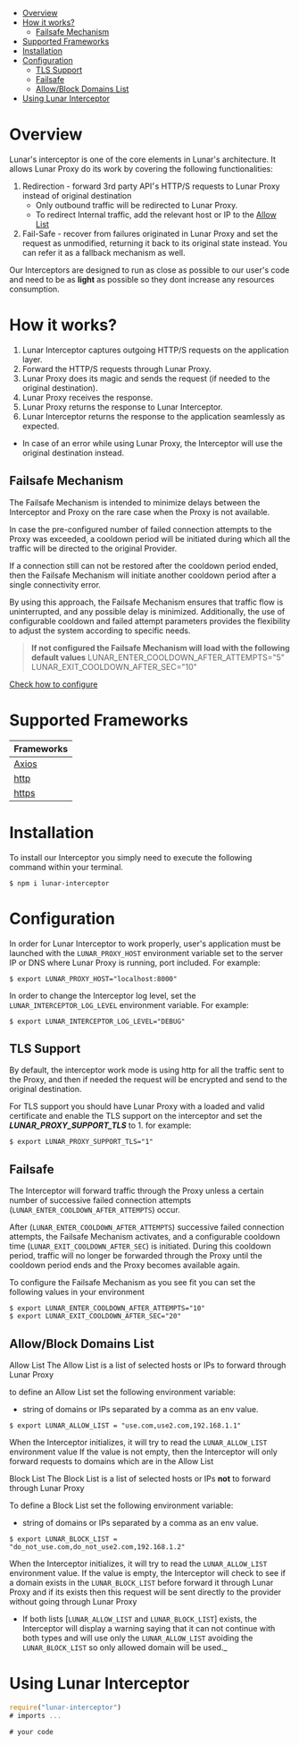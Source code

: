 - [Overview](#overview)
- [How it works?](#how-it-works)
  - [Failsafe Mechanism](#failsafe-mechanism)
- [Supported Frameworks](#supported-frameworks)
- [Installation](#installation)
- [Configuration](#configuration)
  - [TLS Support](#tls-support)
  - [Failsafe](#failsafe)
  - [Allow/Block Domains List](#allowblock-domains-list)
- [Using Lunar Interceptor](#using-lunar-interceptor)

# Overview

Lunar's interceptor is one of the core elements in Lunar's architecture.
It allows Lunar Proxy do its work by covering the following functionalities:

1. Redirection - forward 3rd party API׳s HTTP/S requests to Lunar Proxy instead of original destination
   - Only outbound traffic will be redirected to Lunar Proxy.
   - To redirect Internal traffic, add the relevant host or IP to the [Allow List](#allowblock-domains-list)
2. Fail-Safe - recover from failures originated in Lunar Proxy and set the request as unmodified, returning it back to its original state instead. You can refer it as a fallback mechanism as well.

Our Interceptors are designed to run as close as possible to our user's code and need to be as **light** as possible so they dont increase any resources consumption.

# How it works?

1.  Lunar Interceptor captures outgoing HTTP/S requests on the application layer.
2.  Forward the HTTP/S requests through Lunar Proxy.
3.  Lunar Proxy does its magic and sends the request (if needed to the original destination).
4.  Lunar Proxy receives the response.
5.  Lunar Proxy returns the response to Lunar Interceptor.
6.  Lunar Interceptor returns the response to the application seamlessly as expected.

- In case of an error while using Lunar Proxy, the Interceptor will use the original destination instead.
  
## Failsafe Mechanism

The Failsafe Mechanism is intended to minimize delays between the Interceptor and Proxy on the rare case when the Proxy is not available.

In case the pre-configured number of failed connection attempts to the Proxy was exceeded, a cooldown period will be initiated during which all the traffic will be directed to the original Provider.

If a connection still can not be restored after the cooldown period ended, then the Failsafe Mechanism will initiate another cooldown period after a single connectivity error.

By using this approach, the Failsafe Mechanism ensures that traffic flow is uninterrupted, and any possible delay is minimized. Additionally, the use of configurable cooldown and failed attempt parameters provides the flexibility to adjust the system according to specific needs.

> **If not configured the Failsafe Mechanism will load with the following default values**
> LUNAR_ENTER_COOLDOWN_AFTER_ATTEMPTS="5" <br>
> LUNAR_EXIT_COOLDOWN_AFTER_SEC="10"

[Check how to configure](#failsafe)

# Supported Frameworks

| Frameworks                                      |
| ------------------------------------------------|
| [Axios](https://www.npmjs.com/package/axios)    |
| [http](https://nodejs.org/api/http.html)        |
| [https](https://nodejs.org/api/https.html)      |

# Installation

To install our Interceptor you simply need to execute the following command within your terminal.

```shell
$ npm i lunar-interceptor
```

# Configuration

In order for Lunar Interceptor to work properly, user's application must be launched with the `LUNAR_PROXY_HOST` environment variable set to the server IP or DNS where Lunar Proxy is running, port included. For example:

```shell
$ export LUNAR_PROXY_HOST="localhost:8000"
```

In order to change the Interceptor log level, set the `LUNAR_INTERCEPTOR_LOG_LEVEL` environment variable. For example:

```shell
$ export LUNAR_INTERCEPTOR_LOG_LEVEL="DEBUG"
```

## TLS Support

By default, the interceptor work mode is using http for all the traffic sent to the Proxy, and then if needed the request will be encrypted and send to the original destination.

For TLS support you should have Lunar Proxy with a loaded and valid certificate and enable the TLS support on the interceptor and set the **_LUNAR_PROXY_SUPPORT_TLS_** to 1. for example:

```shell
$ export LUNAR_PROXY_SUPPORT_TLS="1"
```

## Failsafe

The Interceptor will forward traffic through the Proxy unless a certain number of successive failed connection attempts (`LUNAR_ENTER_COOLDOWN_AFTER_ATTEMPTS`) occur.

After (`LUNAR_ENTER_COOLDOWN_AFTER_ATTEMPTS`) successive failed connection attempts, the Failsafe Mechanism activates, and a configurable cooldown time (`LUNAR_EXIT_COOLDOWN_AFTER_SEC`) is initiated. During this cooldown period, traffic will no longer be forwarded through the Proxy until the cooldown period ends and the Proxy becomes available again.

To configure the Failsafe Mechanism as you see fit you can set the following values in your environment

```shell
$ export LUNAR_ENTER_COOLDOWN_AFTER_ATTEMPTS="10"
$ export LUNAR_EXIT_COOLDOWN_AFTER_SEC="20"
```

## Allow/Block Domains List

Allow List
The Allow List is a list of selected hosts or IPs to forward through Lunar Proxy

to define an Allow List set the following environment variable:

- string of domains or IPs separated by a comma as an env value.

```shell
$ export LUNAR_ALLOW_LIST = "use.com,use2.com,192.168.1.1"
```

When the Interceptor initializes, it will try to read the `LUNAR_ALLOW_LIST` environment value
If the value is not empty, then the Interceptor will only forward requests to domains which are in the Allow List

Block List
The Block List is a list of selected hosts or IPs **not** to forward through Lunar Proxy

To define a Block List set the following environment variable:

- string of domains or IPs separated by a comma as an env value.

```shell
$ export LUNAR_BLOCK_LIST = "do_not_use.com,do_not_use2.com,192.168.1.2"
```

When the Interceptor initializes, it will try to read the `LUNAR_ALLOW_LIST` environment value.
If the value is empty, the Interceptor will check to see if a domain exists in the `LUNAR_BLOCK_LIST` before forward it through Lunar Proxy and if its exists then this request will be sent directly to the provider without going through Lunar Proxy

- If both lists [`LUNAR_ALLOW_LIST` and `LUNAR_BLOCK_LIST`] exists, the Interceptor will display a warning saying that it can not continue with both types and will use only the `LUNAR_ALLOW_LIST` avoiding the `LUNAR_BLOCK_LIST` so only allowed domain will be used.\_

# Using Lunar Interceptor

```js
require("lunar-interceptor")
# imports ...

# your code
```
